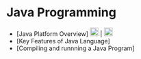 # Java Programming
- [Java Platform Overview] <img src="http://icons.iconarchive.com/icons/hopstarter/soft-scraps/256/Document-Text-icon.png" width="20px" height="20px" /> | <a href="https://www.google.com"><img src="https://cdn1.iconfinder.com/data/icons/google_jfk_icons_by_carlosjj/512/youtube.png" width="20px" height="20px" /> </a>
- [Key Features of Java Language]
- [Compiling and runnning a Java Program]
